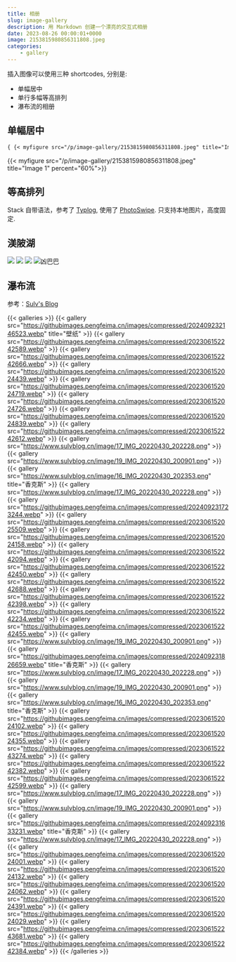 ```yaml
---
title: 相册
slug: image-gallery
description: 用 Markdown 创建一个漂亮的交互式相册
date: 2023-08-26 00:00:01+0000
image: 2153815980856311808.jpeg
categories:
    - gallery
---
```


插入图像可以使用三种 shortcodes, 分别是:
- 单幅居中
- 单行多幅等高排列
- 瀑布流的相册


## 单幅居中
```markdown
{ {< myfigure src="/p/image-gallery/2153815980856311808.jpeg" title="Image 1" percent="60%">} }
```
{{< myfigure src="/p/image-gallery/2153815980856311808.jpeg" title="Image 1" percent="60%">}}

## 等高排列
Stack 自带语法，参考了 [Typlog](https://typlog.com/), 使用了 [PhotoSwipe](https://photoswipe.com/). 
只支持本地图片，高度固定.

## 渼陂湖
![](IMG_20250101_154744.jpg)
![](IMG_20250101_154746_1.jpg)
![](IMG_20250101_154746.jpg)
![凶巴巴](IMG_20250101_154747.jpg)


## 瀑布流
参考：[Sulv's Blog](https://www.sulvblog.cn/posts/blog/hugo_gallery/)

{{< galleries >}}
{{< gallery src="https://githubimages.pengfeima.cn/images/compressed/202409232146523.webp" title="壁纸" >}}
{{< gallery src="https://githubimages.pengfeima.cn/images/compressed/202306152242589.webp" >}}
{{< gallery src="https://githubimages.pengfeima.cn/images/compressed/202306152242666.webp" >}}
{{< gallery src="https://githubimages.pengfeima.cn/images/compressed/202306152024439.webp" >}}
{{< gallery src="https://githubimages.pengfeima.cn/images/compressed/202306152024719.webp" >}}
{{< gallery src="https://githubimages.pengfeima.cn/images/compressed/202306152024726.webp" >}}
{{< gallery src="https://githubimages.pengfeima.cn/images/compressed/202306152024839.webp" >}}
{{< gallery src="https://githubimages.pengfeima.cn/images/compressed/202306152242612.webp" >}}
{{< gallery src="https://www.sulvblog.cn/image/17_IMG_20220430_202228.png" >}}
{{< gallery src="https://www.sulvblog.cn/image/19_IMG_20220430_200901.png" >}}
{{< gallery src="https://www.sulvblog.cn/image/16_IMG_20220430_202353.png" title="香克斯" >}}
{{< gallery src="https://www.sulvblog.cn/image/17_IMG_20220430_202228.png" >}}
{{< gallery src="https://githubimages.pengfeima.cn/images/compressed/202409231723244.webp" >}}
{{< gallery src="https://githubimages.pengfeima.cn/images/compressed/202306152025509.webp" >}}
{{< gallery src="https://githubimages.pengfeima.cn/images/compressed/202306152024158.webp" >}}
{{< gallery src="https://githubimages.pengfeima.cn/images/compressed/202306152242094.webp" >}}
{{< gallery src="https://githubimages.pengfeima.cn/images/compressed/202306152242450.webp" >}}
{{< gallery src="https://githubimages.pengfeima.cn/images/compressed/202306152242688.webp" >}}
{{< gallery src="https://githubimages.pengfeima.cn/images/compressed/202306152242398.webp" >}}
{{< gallery src="https://githubimages.pengfeima.cn/images/compressed/202306152242234.webp" >}}
{{< gallery src="https://githubimages.pengfeima.cn/images/compressed/202306152242455.webp" >}}
{{< gallery src="https://www.sulvblog.cn/image/19_IMG_20220430_200901.png" >}}
{{< gallery src="https://githubimages.pengfeima.cn/images/compressed/202409231826659.webp" title="香克斯" >}}
{{< gallery src="https://www.sulvblog.cn/image/17_IMG_20220430_202228.png" >}}
{{< gallery src="https://www.sulvblog.cn/image/19_IMG_20220430_200901.png" >}}
{{< gallery src="https://www.sulvblog.cn/image/16_IMG_20220430_202353.png" title="香克斯" >}}
{{< gallery src="https://githubimages.pengfeima.cn/images/compressed/202306152024102.webp" >}}
{{< gallery src="https://githubimages.pengfeima.cn/images/compressed/202306152024355.webp" >}}
{{< gallery src="https://githubimages.pengfeima.cn/images/compressed/202306152243274.webp" >}}
{{< gallery src="https://githubimages.pengfeima.cn/images/compressed/202306152242382.webp" >}}
{{< gallery src="https://githubimages.pengfeima.cn/images/compressed/202306152242599.webp" >}}
{{< gallery src="https://www.sulvblog.cn/image/17_IMG_20220430_202228.png" >}}
{{< gallery src="https://www.sulvblog.cn/image/19_IMG_20220430_200901.png" >}}
{{< gallery src="https://githubimages.pengfeima.cn/images/compressed/202409231633231.webp" title="香克斯" >}}
{{< gallery src="https://www.sulvblog.cn/image/17_IMG_20220430_202228.png" >}}
{{< gallery src="https://githubimages.pengfeima.cn/images/compressed/202306152024001.webp" >}}
{{< gallery src="https://githubimages.pengfeima.cn/images/compressed/202306152024132.webp" >}}
{{< gallery src="https://githubimages.pengfeima.cn/images/compressed/202306152024062.webp" >}}
{{< gallery src="https://githubimages.pengfeima.cn/images/compressed/202306152024391.webp" >}}
{{< gallery src="https://githubimages.pengfeima.cn/images/compressed/202306152024029.webp" >}}
{{< gallery src="https://githubimages.pengfeima.cn/images/compressed/202306152243681.webp" >}}
{{< gallery src="https://githubimages.pengfeima.cn/images/compressed/202306152242384.webp" >}}
{{< /galleries >}}

